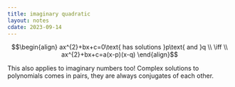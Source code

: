```yaml
---
title: imaginary quadratic
layout: notes
cdate: 2023-09-14
---
```


$$\begin{align}
ax^{2}+bx+c=0\text{ has solutions }p\text{ and }q \\
\iff \\
ax^{2}+bx+c=a(x-p)(x-q)
\end{align}$$

This also applies to imaginary numbers too! Complex solutions to polynomials comes in pairs, they are always conjugates of each other.
